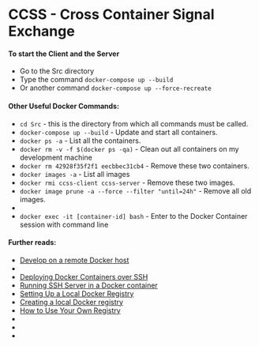 # CCSS - Cross Container Signal Exchange

#### To start the Client and the Server
- Go to the Src directory
- Type the command ```docker-compose up --build```
- Or another command ```docker-compose up --force-recreate```


#### Other Useful Docker Commands:
- ```cd Src``` - this is the directory from which all commands must be called.
- ```docker-compose up --build``` - Update and start all containers.
- ```docker ps -a``` - List all the containers.
- ```docker rm -v -f $(docker ps -qa)``` - Clean out all containers on my development machine
- ```docker rm 42928f35f2f1 eecbbec31cb4``` - Remove these two containers.
- ```docker images -a``` - List all images
- ```docker rmi ccss-client ccss-server``` - Remove these two images.
- ```docker image prune -a --force --filter "until=24h"``` - Remove all old images.
- 
- ```docker exec -it [container-id] bash``` - Enter to the Docker Container session with command line


#### Further reads:
- [Develop on a remote Docker host](https://code.visualstudio.com/remote/advancedcontainers/develop-remote-host)
- []()
- [Deploying Docker Containers over SSH](https://brunoscheufler.com/blog/2022-06-05-deploying-docker-containers-over-ssh)
- [Running SSH Server in a Docker container](https://satvikakolisetty.medium.com/running-ssh-server-in-a-docker-container-55eb2a3add35)
- [Setting Up a Local Docker Registry](https://www.allisonthackston.com/articles/local-docker-registry.html)
- [Creating a local Docker registry](https://kubeops.net/blog/creating-a-local-docker-registry)
- [How to Use Your Own Registry](https://www.docker.com/blog/how-to-use-your-own-registry-2/)
- []()
- []()
- []()
